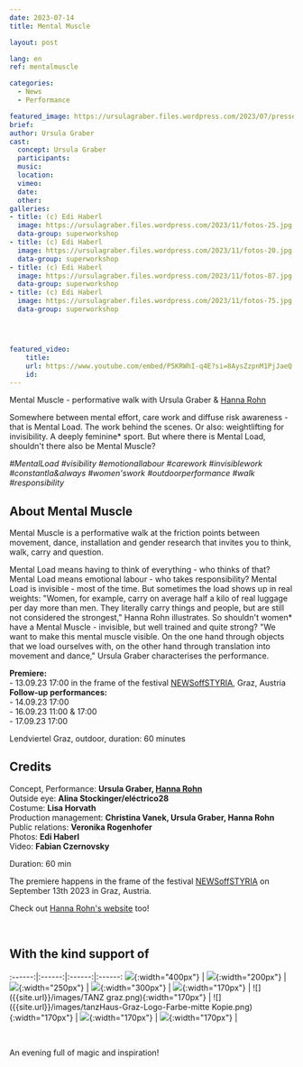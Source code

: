```yaml
---
date: 2023-07-14
title: Mental Muscle

layout: post

lang: en
ref: mentalmuscle

categories:
  - News
  - Performance

featured_image: https://ursulagraber.files.wordpress.com/2023/07/presse2_foto-stadt20230406_0101.jpg?w=2000&fit=crop
brief:
author: Ursula Graber
cast:
  concept: Ursula Graber
  participants:
  music:
  location:
  vimeo:
  date:
  other:
galleries:
- title: (c) Edi Haberl
  image: https://ursulagraber.files.wordpress.com/2023/11/fotos-25.jpg
  data-group: superworkshop
- title: (c) Edi Haberl
  image: https://ursulagraber.files.wordpress.com/2023/11/fotos-20.jpg
  data-group: superworkshop
- title: (c) Edi Haberl
  image: https://ursulagraber.files.wordpress.com/2023/11/fotos-87.jpg
  data-group: superworkshop
- title: (c) Edi Haberl
  image: https://ursulagraber.files.wordpress.com/2023/11/fotos-75.jpg
  data-group: superworkshop




featured_video:
    title:
    url: https://www.youtube.com/embed/P5KRWhI-q4E?si=8AysZzpnM1PjJaeQ
    id:
---
```

Mental Muscle - performative walk with Ursula Graber & [Hanna Rohn](http://www.hannarohn.com/)

Somewhere between mental effort, care work and diffuse risk awareness - that is Mental Load. The work behind the scenes. Or also: weightlifting for invisibility. A deeply feminine* sport. But where there is Mental Load, shouldn't there also be Mental Muscle?

*#MentalLoad #visibility #emotionallabour #carework #invisiblework #constantla&always #women'swork #outdoorperformance #walk #responsibility*



<!--plop-->

## About Mental Muscle


Mental Muscle is a performative walk at the friction points between movement, dance, installation and gender research that invites you to think, walk, carry and question.


Mental Load means having to think of everything - who thinks of that? Mental Load means emotional labour - who takes responsibility? Mental Load is invisible - most of the time. But sometimes the load shows up in real weights: "Women, for example, carry on average half a kilo of real luggage per day more than men. They literally carry things and people, but are still not considered the strongest," Hanna Rohn illustrates. So shouldn't women* have a Mental Muscle - invisible, but well trained and quite strong? "We want to make this mental muscle visible. On the one hand through objects that we load ourselves with, on the other hand through translation into movement and dance," Ursula Graber characterises the performance.

<b>Premiere:</b>   
	- 13.09.23 17:00 in the frame of the festival [NEWSoffSTYRIA](https://www.theaterland.at/2023/newsoffstyria-2.23/index.html), Graz, Austria   
  <b>Follow-up performances:</b>   
	- 14.09.23 17:00   
	- 16.09.23 11:00 & 17:00   
	- 17.09.23 17:00   

  Lendviertel Graz, outdoor, duration: 60 minutes   



<!--plop-->


## Credits

Concept, Performance: <b>Ursula Graber, [Hanna Rohn](http://www.hannarohn.com/)</b> <br>
Outside eye: <b>Alina Stockinger/eléctrico28</b> <br>
Costume:	<b>Lisa Horvath</b> <br>
Production management: <b>Christina Vanek, Ursula Graber, Hanna Rohn</b> <br>
Public relations: <b>Veronika Rogenhofer</b> <br>
Photos: <b>Edi Haberl</b> <br>
Video: <b>Fabian Czernovsky</b> <br>

Duration: 60 min

The premiere happens in the frame of the festival [NEWSoffSTYRIA](https://www.theaterland.at/2023/newsoffstyria-2.23/index.html) on September 13th 2023 in Graz, Austria.


Check out [Hanna Rohn's website](http://www.hannarohn.com/) too!

<br>

## With the kind support of

:------:|:------:|:------:|:------:
![]({{site.url}}/images/logobund.png){:width="400px"} | ![]({{site.url}}/images/logograz.png){:width="200px"} | ![]({{site.url}}/images/TL-Phanta_trans.png){:width="250px"} | ![]({{site.url}}/images/logolandstmk.png){:width="300px"} | ![]({{site.url}}/images/bildrecht_sw1.png){:width="170px"} | ![]({{site.url}}/images/TANZ graz.png){:width="170px"} | ![]({{site.url}}/images/tanzHaus-Graz-Logo-Farbe-mitte Kopie.png){:width="170px"} | ![]({{site.url}}/images/logodat.png){:width="170px"} | ![]({{site.url}}/images/logolaut.png){:width="170px"} |

<br>








<!--plop-->

An evening full of magic and inspiration!<br />


<!--[![Totem](https://i.vimeocdn.com/video/746500438_640.jpg)](https://player.vimeo.com/video/306702195)-->
